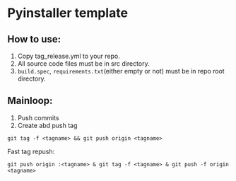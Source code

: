 # Pyinstaller template

## How to use:
1. Copy tag_release.yml to your repo.
3. All source code files must be in src directory.
2. `build.spec`, `requirements.txt`(either empty or not) must be in repo root directory.

## Mainloop:
1. Push commits
2. Create abd push tag
```
git tag -f <tagname> && git push origin <tagname>
```
Fast tag repush:
```
git push origin :<tagname> & git tag -f <tagname> & git push -f origin <tagname>
```

